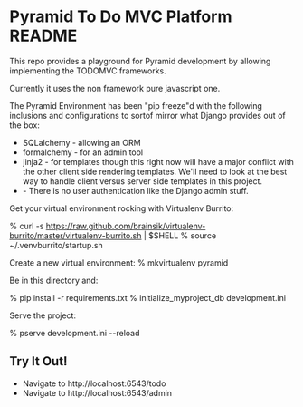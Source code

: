 Pyramid To Do MVC Platform README
=================================

This repo provides a playground for Pyramid development by allowing implementing the TODOMVC frameworks.

Currently it uses the non framework pure javascript one.

The Pyramid Environment has been "pip freeze"d with the following inclusions and configurations to sortof mirror what Django provides out of the box:
* SQLalchemy - allowing an ORM
* formalchemy - for an admin tool
* jinja2 - for templates though this right now will have a major conflict with the other client side rendering templates.  We'll need to look at the best way to handle client versus server side templates in this project.
* <blank> - There is no user authentication like the Django admin stuff.


Get your virtual environment rocking with Virtualenv Burrito:

 % curl -s https://raw.github.com/brainsik/virtualenv-burrito/master/virtualenv-burrito.sh | $SHELL
 % source ~/.venvburrito/startup.sh

Create a new virtual environment:
 % mkvirtualenv pyramid

Be in this directory and:

 % pip install -r requirements.txt
 % initialize_myproject_db development.ini

Serve the project:
 
 % pserve development.ini --reload

Try It Out!
-----------

* Navigate to http://localhost:6543/todo
* Navigate to http://localhost:6543/admin

